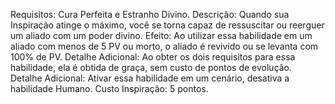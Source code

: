 Requisitos: Cura Perfeita e Estranho Divino.
Descrição: Quando sua Inspiração atinge o máximo, você se torna capaz de ressuscitar ou reerguer um aliado com um poder divino.
Efeito: Ao utilizar essa habilidade em um aliado com menos de 5 PV ou morto, o aliado é revivido ou se levanta com 100% de PV.
Detalhe Adicional: Ao obter os dois requisitos para essa habilidade, ela é obtida de graça, sem custo de pontos de evolução.
Detalhe Adicional: Ativar essa habilidade em um cenário, desativa a habilidade Humano.
Custo Inspiração: 5 pontos.
